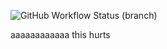 ![GitHub Workflow Status (branch)](https://img.shields.io/github/actions/workflow/status/DHarris0n/sem/main.yml?branch=master)

aaaaaaaaaaaa this hurts